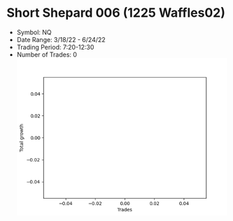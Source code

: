 # Short Shepard 006 (1225 Waffles02) 
- Symbol: NQ
- Date Range: 3/18/22 - 6/24/22
- Trading Period: 7:20-12:30
- Number of Trades: 0
![Plot](ShortShepard006(1225Waffles02)NQ.png)


































